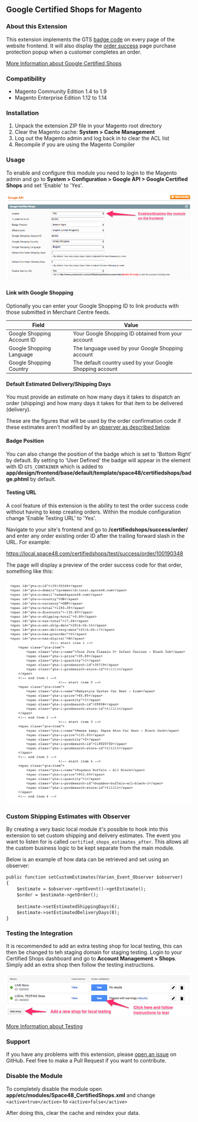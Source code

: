 ## Google Certified Shops for Magento

### About this Extension

This extension implements the GTS [badge code](https://support.google.com/trustedstoresmerchant/answer/6063080?hl=en-GB&ref_topic=6063044#variables) on every page of the website frontend. It will also display the [order success](https://support.google.com/trustedstoresmerchant/answer/6063087?hl=en-GB&ref_topic=6063044) page purchase protection popup when a customer completes an order.

[More Information about Google Certified Shops](https://support.google.com/trustedstoresmerchant/answer/6063065?hl=en-GB&ref_topic=6063044)

### Compatibility

- Magento Community Edition 1.4 to 1.9
- Magento Enterprise Edition 1.12 to 1.14

### Installation

1. Unpack the extension ZIP file in your Magento root directory
2. Clear the Magento cache: **System > Cache Management**
3. Log out the Magento admin and log back in to clear the ACL list
4. Recompile if you are using the Magento Compiler

### Usage

To enable and configure this module you need to login to the Magento admin and go to **System > Configuration > Google API > Google Certified Shops** and set 'Enable' to 'Yes'.

![Configuration](https://github.com/Space48/Space48_CertifiedShops/blob/master/assets/config.png)

#### Link with Google Shopping

Optionally you can enter your Google Shopping ID to link products with those submitted in Merchant Centre feeds.

|Field|Value|
|---|---|
|Google Shopping Account ID|Your Google Shopping ID obtained from your account|
|Google Shopping Language|The language used by your Google Shopping account|
|Google Shopping Country|The default country used by your Google Shopping account|

#### Default Estimated Delivery/Shipping Days

You must provide an estimate on how many days it takes to dispatch an order (shipping) and how many days it takes for that item to be delivered (delivery).

These are the figures that will be used by the order confirmation code if these estimates aren't modified by an [observer as described below](#custom-shipping-estimates-with-observer).

#### Badge Position

You can also change the position of the badge which is set to 'Bottom Right' by default. By setting to 'User Defined' the badge will appear in the element with ID `GTS_CONTAINER` which is added to **app/design/frontend/base/default/template/space48/certifiedshops/badge.phtml** by default.

#### Testing URL

A cool feature of this extension is the ability to test the order success code without having to keep creating orders. Within the module configuration change 'Enable Testing URL' to 'Yes'.

Navigate to your site's frontend and go to **/certifiedshops/success/order/** and enter any order existing order ID after the trailing forward slash in the URL. For example:

https://local.space48.com/certifiedshops/test/success/order/100190348

The page will display a preview of the order success code for that order, something like this:

![Configuration](https://github.com/Space48/Space48_CertifiedShops/blob/master/assets/test.png)

### Custom Shipping Estimates with Observer

By creating a very basic local module it's possible to hook into this extension to set custom shipping and delivery estimates. The event you want to listen for is called `certified_shops_estimates_after`. This allows all the custom business logic to be kept separate from the main module.

Below is an example of how data can be retrieved and set using an observer:

````
public function setCustomEstimates(Varien_Event_Observer $observer)
{
    $estimate = $observer->getEvent()->getEstimate();
    $order = $estimate->getOrder();

    $estimate->setEstimatedShippingDays(6);
    $estimate->setEstimatedDeliveryDays(8);
}
````

### Testing the Integration

It is recommended to add an extra testing shop for local testing, this can then be changed to teh staging domain for staging testing. Login to your Certified Shops dashboard and go to **Account Management > Shops**. Simply add an extra shop then follow the testing instructions.

![Testing](https://github.com/Space48/Space48_CertifiedShops/blob/master/assets/testing.png)

[More Information about Testing](https://support.google.com/trustedstoresmerchant/answer/6063088?hl=en-GB&ref_topic=6063044)

### Support

If you have any problems with this extension, please [open an issue](https://github.com/Space48/Space48_CertifiedShops/issues) on GitHub. Feel free to make a Pull Request if you want to contribute.

### Disable the Module

To completely disable the module open **app/etc/modules/Space48_CertifiedShops.xml** and change `<active>true</active>` to `<active>false</active>`

After doing this, clear the cache and reindex your data.
